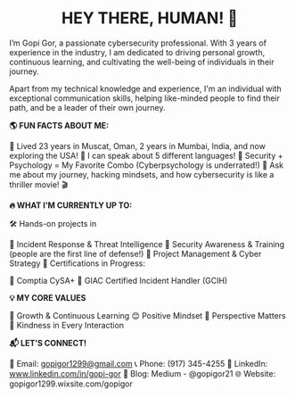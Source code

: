 

<div align="center">
<h1> HEY THERE, HUMAN! 👋 </h1>
</div>

I’m Gopi Gor, a passionate cybersecurity professional. With 3 years of experience in the industry, I am dedicated to driving personal growth, continuous learning, and cultivating the well-being of individuals in their journey.

Apart from my technical knowledge and experience, I'm an individual with exceptional communication skills, helping like-minded people to find their path, and be a leader of their own journey.

**🌎 FUN FACTS ABOUT ME:** 

🔹 Lived 23 years in Muscat, Oman, 2 years in Mumbai, India, and now exploring the USA! 
🔹 I can speak about 5 different languages! 
🔹 Security + Psychology = My Favorite Combo (Cyberpsychology is underrated!) 
🔹 Ask me about my journey, hacking mindsets, and how cybersecurity is like a thriller movie! 🎬 <p> 


**🔥 WHAT I'M CURRENTLY UP TO:** <p>

🛠 Hands-on projects in <p> 
🔹 Incident Response & Threat Intelligence
🔹 Security Awareness & Training (people are the first line of defense!)
🔹 Project Management & Cyber Strategy
🎯 Certifications in Progress: <p>
🔹 Comptia CySA+ 
🔹 GIAC Certified Incident Handler (GCIH)


**💡 MY CORE VALUES** <p>

🌱 Growth & Continuous Learning
😊 Positive Mindset
🔎 Perspective Matters
💙 Kindness in Every Interaction


**📬 LET’S CONNECT!** <p>

📧 Email: gopigor1299@gmail.com
📞 Phone: (917) 345-4255
💼 LinkedIn: www.linkedin.com/in/gopi-gor
📝 Blog: Medium - @gopigor21
🌐 Website: gopigor1299.wixsite.com/gopigor

